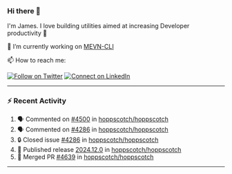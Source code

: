 ### Hi there 👋

I'm James. I love building utilities aimed at increasing Developer productivity :raised_hands: 

🔭 I’m currently working on [MEVN-CLI](https://github.com/madlabsinc/mevn-cli)

📫 How to reach me:

[![Follow on Twitter](https://img.shields.io/badge/--twitter?label=Twitter&logo=Twitter&style=social)](https://twitter.com/james_madhacks) [![Connect on LinkedIn](https://img.shields.io/badge/--linkedin?label=LinkedIn&logo=LinkedIn&style=social)](https://www.linkedin.com/in/jamesgeorge007)

---

### :zap: Recent Activity

<!--START_SECTION:activity-->
1. 🗣 Commented on [#4500](https://github.com/hoppscotch/hoppscotch/issues/4500#issuecomment-2559996423) in [hoppscotch/hoppscotch](https://github.com/hoppscotch/hoppscotch)
2. 🗣 Commented on [#4286](https://github.com/hoppscotch/hoppscotch/issues/4286#issuecomment-2559990839) in [hoppscotch/hoppscotch](https://github.com/hoppscotch/hoppscotch)
3. 🔒 Closed issue [#4286](https://github.com/hoppscotch/hoppscotch/issues/4286) in [hoppscotch/hoppscotch](https://github.com/hoppscotch/hoppscotch)
4. 🚀 Published release [2024.12.0](https://github.com/hoppscotch/hoppscotch/releases/tag/2024.12.0) in [hoppscotch/hoppscotch](https://github.com/hoppscotch/hoppscotch)
5. 🎉 Merged PR [#4639](https://github.com/hoppscotch/hoppscotch/pull/4639) in [hoppscotch/hoppscotch](https://github.com/hoppscotch/hoppscotch)
<!--END_SECTION:activity-->

---

<!--
**jamesgeorge007/jamesgeorge007** is a ✨ _special_ ✨ repository because its `README.md` (this file) appears on your GitHub profile.

Here are some ideas to get you started:

- 🌱 I’m currently learning ...
- 👯 I’m looking to collaborate on ...
- 🤔 I’m looking for help with ...
- 💬 Ask me about ...
- 😄 Pronouns: ...
- ⚡ Fun fact: ...
-->
